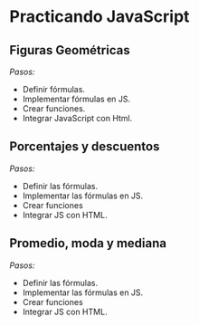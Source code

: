 # Practicando JavaScript

## Figuras Geométricas

*Pasos:*

 - Definir fórmulas.
 - Implementar fórmulas en JS.
 - Crear funciones.
 - Integrar JavaScript con Html.

 ## Porcentajes y descuentos

*Pasos:*

 - Definir las fórmulas.
 - Implementar las fórmulas en JS.
 - Crear funciones
 - Integrar JS con HTML.

  ## Promedio, moda y mediana

*Pasos:*

 - Definir las fórmulas.
 - Implementar las fórmulas en JS.
 - Crear funciones
 - Integrar JS con HTML.